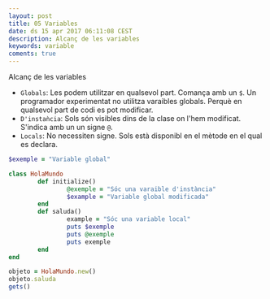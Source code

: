 ```yaml
---
layout: post
title: 05 Variables
date: ds 15 apr 2017 06:11:08 CEST 
description: Alcanç de les variables 
keywords: variable
coments: true
---
```


Alcanç de les variables

- `Globals`: Les podem utilitzar en qualsevol part. Comança amb un `$`. Un programador experimentat no utilitza varaibles globals. Perquè en qualsevol part de codi es pot modificar.
- `D'instaǹcia`: Sols són visibles dins de la clase on l'hem modificat. S'indica amb un un signe `@`.
- `Locals`: No necessiten signe. Sols està disponibl en el mètode en el qual es declara.

```ruby
$exemple = "Variable global"

class HolaMundo
        def initialize()
                @exemple = "Sóc una varaible d'instància"
                $example = "Variable global modificada"
        end
        def saluda()
                example = "Sóc una variable local"
                puts $exemple
                puts @exemple
                puts exemple
        end
end

objeto = HolaMundo.new()
objeto.saluda
gets()
```
